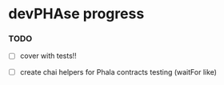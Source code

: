 # devPHAse progress

### TODO

- [ ] cover with tests!!
- [ ] create chai helpers for Phala contracts testing (waitFor like)




